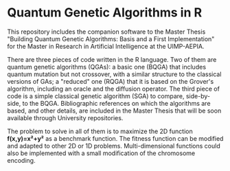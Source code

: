# Quantum Genetic Algorithms in R
This repository includes the companion software to the Master Thesis "Building Quantum Genetic Algorithms: Basis and a First Implementation" for the Master in Research in Artificial Intelligence at the UIMP-AEPIA.

There are three pieces of code written in the R language. Two of them are quantum genetic algorithms (QGAs): a basic one (BQGA) that includes quantum mutation but not crossover, with a similar structure to the classical versions of GAs; a "reduced" one (RQGA) that it is based on the Grover's algorithm, including an oracle and the diffusion operator. The third piece of code is a simple classical genetic algorithm (SGA) to compare, side-by-side, to the BQGA. Bibliographic references on which the algorithms are based, and other details, are included in the Master Thesis that will be soon available through University repositories.

The problem to solve in all of them is to maximize the 2D function **f(x,y)=x²+y²** as a benchmark function. The fitness function can be modified and adapted to other 2D or 1D problems. Multi-dimensional functions could also be implemented with a small modification of the chromosome encoding.

